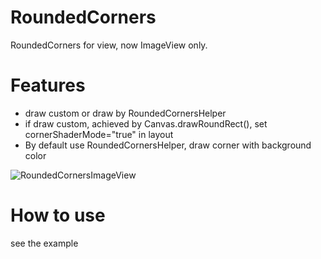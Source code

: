 # RoundedCorners
RoundedCorners for view, now ImageView only.

Features
========
* draw custom or draw by RoundedCornersHelper
* if draw custom, achieved by Canvas.drawRoundRect(), set cornerShaderMode="true" in layout
* By default use RoundedCornersHelper, draw corner with background color

![](http://7xw7hb.com1.z0.glb.clouddn.com/Screenshot_roundedcorners_v1.png "RoundedCornersImageView")

How to use
========
see the example


